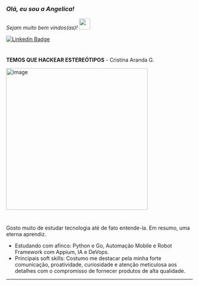 ### <p><em>Olá, eu sou a Angelica! 
Sejam muito bem vindos(as)! <img src="https://media.giphy.com/media/WUlplcMpOCEmTGBtBW/giphy.gif" width="30"></em></p>



[![Linkedin Badge](https://img.shields.io/badge/-Angelica%20Farias-fbca16?style=flat-square&logo=Linkedin&logoColor=white&link=https://www.linkedin.com/in/angelica-farias/)](https://www.linkedin.com/in/angelica-farias/)


 #                                                                                       

**TEMOS QUE HACKEAR ESTEREÓTIPOS** - Cristina Aranda G.
<div 
<align="center">
<img width="382" alt="image" src="https://github.com/fariasangelica/fariasangelica/assets/98922466/50891094-1335-4183-9315-1ad16e5757b5">

</div>

#
   Gosto muito de estudar tecnologia até de fato entende-la. Em resumo, uma eterna aprendiz.
      
- Estudando com afinco: Python e Go, Automação Mobile e Robot Framework com Appium, IA e DeVops.
- Principais soft skills: Costumo me destacar pela minha forte comunicação, proatividade, curiosidade e atenção meticulosa aos detalhes com o compromisso de fornecer produtos de alta qualidade.

____

  


